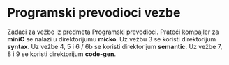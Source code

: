 # Programski prevodioci vezbe
Zadaci za vežbe iz predmeta Programski prevodioci. 
Prateći kompajler za <b>miniC</b> se nalazi u direktorijumu <b>micko</b>.
Uz vežbu 3 se koristi direktorijum <b>syntax</b>.
Uz vežbe 4, 5 i 6 / 6b se koristi direktorijum <b>semantic</b>.
Uz vežbe 7, 8 i 9 se koristi direktorijum <b>code-gen</b>.
